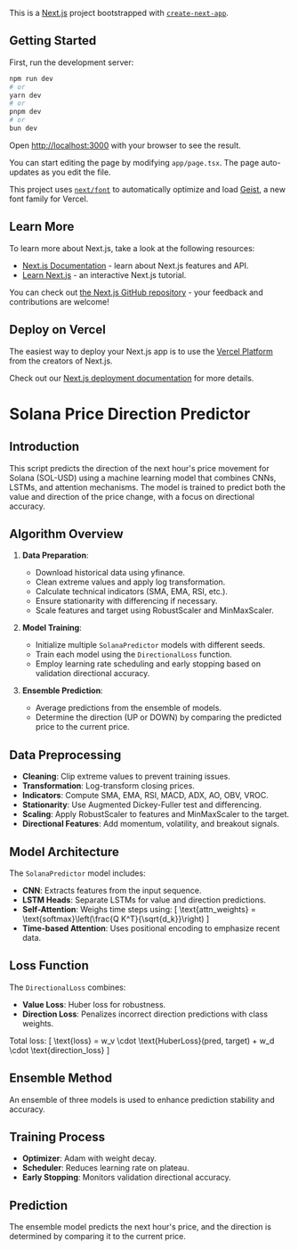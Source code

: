 This is a [Next.js](https://nextjs.org) project bootstrapped with [`create-next-app`](https://nextjs.org/docs/app/api-reference/cli/create-next-app).

## Getting Started

First, run the development server:

```bash
npm run dev
# or
yarn dev
# or
pnpm dev
# or
bun dev
```

Open [http://localhost:3000](http://localhost:3000) with your browser to see the result.

You can start editing the page by modifying `app/page.tsx`. The page auto-updates as you edit the file.

This project uses [`next/font`](https://nextjs.org/docs/app/building-your-application/optimizing/fonts) to automatically optimize and load [Geist](https://vercel.com/font), a new font family for Vercel.

## Learn More

To learn more about Next.js, take a look at the following resources:

- [Next.js Documentation](https://nextjs.org/docs) - learn about Next.js features and API.
- [Learn Next.js](https://nextjs.org/learn) - an interactive Next.js tutorial.

You can check out [the Next.js GitHub repository](https://github.com/vercel/next.js) - your feedback and contributions are welcome!

## Deploy on Vercel

The easiest way to deploy your Next.js app is to use the [Vercel Platform](https://vercel.com/new?utm_medium=default-template&filter=next.js&utm_source=create-next-app&utm_campaign=create-next-app-readme) from the creators of Next.js.

Check out our [Next.js deployment documentation](https://nextjs.org/docs/app/building-your-application/deploying) for more details.

# Solana Price Direction Predictor

## Introduction

This script predicts the direction of the next hour's price movement for Solana (SOL-USD) using a machine learning model that combines CNNs, LSTMs, and attention mechanisms. The model is trained to predict both the value and direction of the price change, with a focus on directional accuracy.

## Algorithm Overview

1. **Data Preparation**:
   - Download historical data using yfinance.
   - Clean extreme values and apply log transformation.
   - Calculate technical indicators (SMA, EMA, RSI, etc.).
   - Ensure stationarity with differencing if necessary.
   - Scale features and target using RobustScaler and MinMaxScaler.

2. **Model Training**:
   - Initialize multiple `SolanaPredictor` models with different seeds.
   - Train each model using the `DirectionalLoss` function.
   - Employ learning rate scheduling and early stopping based on validation directional accuracy.

3. **Ensemble Prediction**:
   - Average predictions from the ensemble of models.
   - Determine the direction (UP or DOWN) by comparing the predicted price to the current price.

## Data Preprocessing

- **Cleaning**: Clip extreme values to prevent training issues.
- **Transformation**: Log-transform closing prices.
- **Indicators**: Compute SMA, EMA, RSI, MACD, ADX, AO, OBV, VROC.
- **Stationarity**: Use Augmented Dickey-Fuller test and differencing.
- **Scaling**: Apply RobustScaler to features and MinMaxScaler to the target.
- **Directional Features**: Add momentum, volatility, and breakout signals.

## Model Architecture

The `SolanaPredictor` model includes:

- **CNN**: Extracts features from the input sequence.
- **LSTM Heads**: Separate LSTMs for value and direction predictions.
- **Self-Attention**: Weighs time steps using:
  \[
  \text{attn\_weights} = \text{softmax}\left(\frac{Q K^T}{\sqrt{d_k}}\right)
  \]
- **Time-based Attention**: Uses positional encoding to emphasize recent data.

## Loss Function

The `DirectionalLoss` combines:

- **Value Loss**: Huber loss for robustness.
- **Direction Loss**: Penalizes incorrect direction predictions with class weights.

Total loss:
\[
\text{loss} = w_v \cdot \text{HuberLoss}(pred, target) + w_d \cdot \text{direction\_loss}
\]

## Ensemble Method

An ensemble of three models is used to enhance prediction stability and accuracy.

## Training Process

- **Optimizer**: Adam with weight decay.
- **Scheduler**: Reduces learning rate on plateau.
- **Early Stopping**: Monitors validation directional accuracy.

## Prediction

The ensemble model predicts the next hour's price, and the direction is determined by comparing it to the current price.

